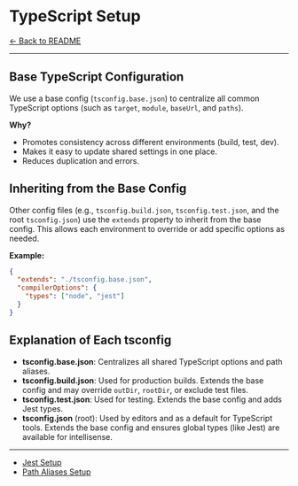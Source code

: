 # TypeScript Setup

[← Back to README](../README.md)

---

## Base TypeScript Configuration

We use a base config (`tsconfig.base.json`) to centralize all common TypeScript options (such as `target`, `module`, `baseUrl`, and `paths`).

**Why?**

- Promotes consistency across different environments (build, test, dev).
- Makes it easy to update shared settings in one place.
- Reduces duplication and errors.

## Inheriting from the Base Config

Other config files (e.g., `tsconfig.build.json`, `tsconfig.test.json`, and the root `tsconfig.json`) use the `extends` property to inherit from the base config. This allows each environment to override or add specific options as needed.

**Example:**

```json
{
  "extends": "./tsconfig.base.json",
  "compilerOptions": {
    "types": ["node", "jest"]
  }
}
```

## Explanation of Each tsconfig

- **tsconfig.base.json**: Centralizes all shared TypeScript options and path aliases.
- **tsconfig.build.json**: Used for production builds. Extends the base config and may override `outDir`, `rootDir`, or exclude test files.
- **tsconfig.test.json**: Used for testing. Extends the base config and adds Jest types.
- **tsconfig.json** (root): Used by editors and as a default for TypeScript tools. Extends the base config and ensures global types (like Jest) are available for intellisense.

---

- [Jest Setup](./setup-jest.md)
- [Path Aliases Setup](./setup-path-aliases.md)
